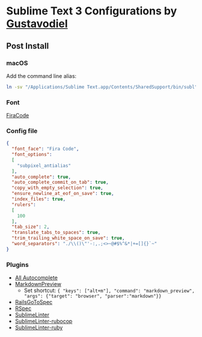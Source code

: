 # Sublime Text 3 Configurations by [Gustavodiel](https://github.com/gustavodiel)

## Post Install

### macOS
Add the command line alias:
```sh
ln -sv "/Applications/Sublime Text.app/Contents/SharedSupport/bin/subl" /usr/local/bin/subl
```

### Font
[FiraCode](https://github.com/tonsky/FiraCode)

### Config file
```json
{
  "font_face": "Fira Code",
  "font_options":
  [
    "subpixel_antialias"
  ],
  "auto_complete": true,
  "auto_complete_commit_on_tab": true,
  "copy_with_empty_selection": true,
  "ensure_newline_at_eof_on_save": true,
  "index_files": true,
  "rulers":
  [
    100
  ],
  "tab_size": 2,
  "translate_tabs_to_spaces": true,
  "trim_trailing_white_space_on_save": true,
  "word_separators": "./\\()\"'-:,.;<>~@#$%^&*|+=[]{}`~"
}
```

### Plugins
* [All Autocomplete](https://github.com/alienhard/SublimeAllAutocomplete)
* [MarkdownPreview](https://github.com/facelessuser/MarkdownPreview)
    - Set shortcut: `{ "keys": ["alt+m"], "command": "markdown_preview", "args": {"target": "browser", "parser":"markdown"}}`
* [RailsGoToSpec](https://github.com/sporto/rails_go_to_spec)
* [RSpec](https://github.com/SublimeText/RSpec)
* [SublimeLinter](https://github.com/SublimeLinter/SublimeLinter)
* [SublimeLinter-rubocop](https://github.com/SublimeLinter/SublimeLinter-rubocop)
* [SublimeLinter-ruby](https://github.com/SublimeLinter/SublimeLinter-ruby)
